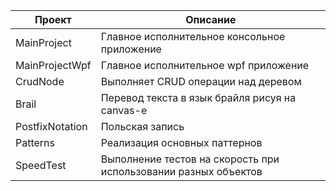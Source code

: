 Проект | Описание
------------ | -------------
MainProject | Главное исполнительное консольное приложение
MainProjectWpf | Главное исполнительное wpf приложение
CrudNode | Выполняет CRUD операции над деревом
Brail | Перевод текста в язык брайля рисуя на canvas-е
PostfixNotation | Польская запись
Patterns | Реализация основных паттернов
SpeedTest | Выполнение тестов на скорость при использовании разных объектов